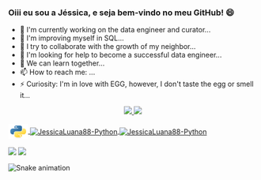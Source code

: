### Oiii eu sou a Jéssica, e seja bem-vindo no meu GitHub! 😄

- 🔭 I'm currently working on the data engineer and curator...
- 🌱 I'm improving myself in SQL...
- 👯 I try to collaborate with the growth of my neighbor...
- 🤔 I'm looking for help to become a successful data engineer...
- 💬 We can learn together...
- 📫 How to reach me: ...
- ⚡ Curiosity: I'm in love with EGG, however, I don't taste the egg or smell it...


<div align="center">
  <a href="https://github.com/JessicaLuana88">
   <img height="180em" src="https://github-readme-stats.vercel.app/api?username=JessicaLuana88&show_icons=true&theme=dracula&include_all_commits=true&count_private=true"/>
  <img height="180em" src="https://github-readme-stats.vercel.app/api/top-langs/?username=JessicaLuana88&layout=compact&langs_count=7&theme=dracula"/>
</div>
<div style="display: inline_block"><br>
<img align="center" alt="JessicaLuana88-Python" height="30" width="40" src="https://raw.githubusercontent.com/devicons/devicon/master/icons/python/python-original.svg">
<img align="center" alt="JessicaLuana88-Python" height="30" src="https://cdn.jsdelivr.net/gh/devicons/devicon/icons/mysql/mysql-original-wordmark.svg" />
<img align="center" alt="JessicaLuana88-Python" height="30" width="40" src="https://cdn.jsdelivr.net/gh/devicons/devicon/icons/jupyter/jupyter-original-wordmark.svg"/>
  
  
  
  </div>
  <br>
  <div> 
    <a href="https://www.linkedin.com/in/rafaella-ballerini-45875016a" target="_blank"><img src="https://img.shields.io/badge/-LinkedIn-%230077B5?style=for-the-badge&logo=linkedin&logoColor=white" target="_blank"></a> 
    <a href="https://www.instagram.com/p/CN-RrFSLeiM/?utm_medium=copy_link" target="_blank"><img src="https://img.shields.io/badge/-Instagram-%23E4405F?style=for-the-badge&logo=instagram&logoColor=white" target="_blank"></a>
 
     
</div>
  
![Snake animation](https://github.com/JessicaLuana88/blob/output/github-contribution-grid-snake.svg)
